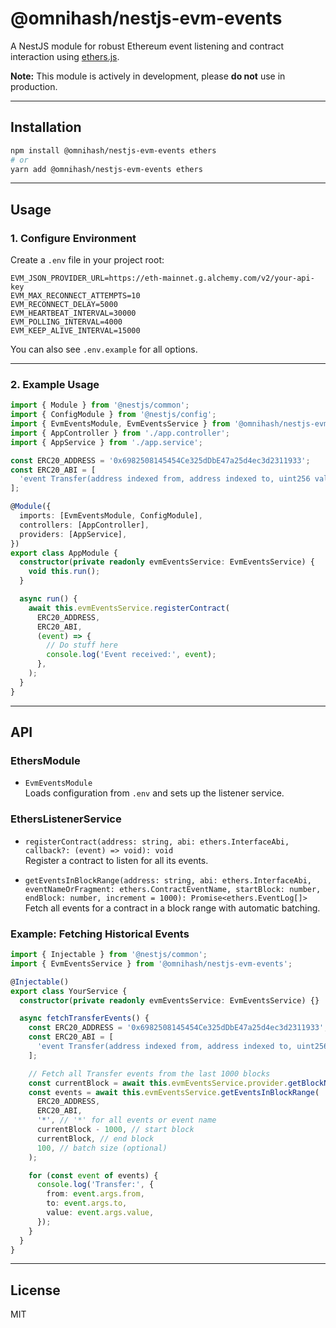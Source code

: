 # @omnihash/nestjs-evm-events

A NestJS module for robust Ethereum event listening and contract interaction using [ethers.js](https://docs.ethers.org/).

**Note:** This module is actively in development, please **do not** use in production.

---

## Installation

```bash
npm install @omnihash/nestjs-evm-events ethers
# or
yarn add @omnihash/nestjs-evm-events ethers
```

---

## Usage

### 1. Configure Environment

Create a `.env` file in your project root:

```env
EVM_JSON_PROVIDER_URL=https://eth-mainnet.g.alchemy.com/v2/your-api-key
EVM_MAX_RECONNECT_ATTEMPTS=10
EVM_RECONNECT_DELAY=5000
EVM_HEARTBEAT_INTERVAL=30000
EVM_POLLING_INTERVAL=4000
EVM_KEEP_ALIVE_INTERVAL=15000
```

You can also see `.env.example` for all options.

---

### 2. Example Usage

```typescript
import { Module } from '@nestjs/common';
import { ConfigModule } from '@nestjs/config';
import { EvmEventsModule, EvmEventsService } from '@omnihash/nestjs-evm-events';
import { AppController } from './app.controller';
import { AppService } from './app.service';

const ERC20_ADDRESS = '0x6982508145454Ce325dDbE47a25d4ec3d2311933';
const ERC20_ABI = [
  'event Transfer(address indexed from, address indexed to, uint256 value)',
];

@Module({
  imports: [EvmEventsModule, ConfigModule],
  controllers: [AppController],
  providers: [AppService],
})
export class AppModule {
  constructor(private readonly evmEventsService: EvmEventsService) {
    void this.run();
  }

  async run() {
    await this.evmEventsService.registerContract(
      ERC20_ADDRESS,
      ERC20_ABI,
      (event) => {
        // Do stuff here
        console.log('Event received:', event);
      },
    );
  }
}
```

---

## API

### EthersModule

- `EvmEventsModule`  
  Loads configuration from `.env` and sets up the listener service.

### EthersListenerService

- `registerContract(address: string, abi: ethers.InterfaceAbi, callback?: (event) => void): void`  
  Register a contract to listen for all its events.

- `getEventsInBlockRange(address: string, abi: ethers.InterfaceAbi, eventNameOrFragment: ethers.ContractEventName, startBlock: number, endBlock: number, increment = 1000): Promise<ethers.EventLog[]>`  
  Fetch all events for a contract in a block range with automatic batching.

### Example: Fetching Historical Events

```typescript
import { Injectable } from '@nestjs/common';
import { EvmEventsService } from '@omnihash/nestjs-evm-events';

@Injectable()
export class YourService {
  constructor(private readonly evmEventsService: EvmEventsService) {}

  async fetchTransferEvents() {
    const ERC20_ADDRESS = '0x6982508145454Ce325dDbE47a25d4ec3d2311933';
    const ERC20_ABI = [
      'event Transfer(address indexed from, address indexed to, uint256 value)',
    ];

    // Fetch all Transfer events from the last 1000 blocks
    const currentBlock = await this.evmEventsService.provider.getBlockNumber();
    const events = await this.evmEventsService.getEventsInBlockRange(
      ERC20_ADDRESS,
      ERC20_ABI,
      '*', // '*' for all events or event name
      currentBlock - 1000, // start block
      currentBlock, // end block
      100, // batch size (optional)
    );

    for (const event of events) {
      console.log('Transfer:', {
        from: event.args.from,
        to: event.args.to,
        value: event.args.value,
      });
    }
  }
}
```

---

## License

MIT
